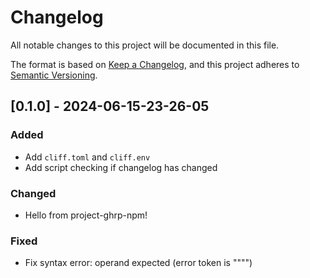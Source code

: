 # Changelog

All notable changes to this project will be documented in this file.

The format is based on [Keep a Changelog](https://keepachangelog.com/en/1.0.0/),
and this project adheres to [Semantic Versioning](https://semver.org/spec/v2.0.0.html).

## [0.1.0] - 2024-06-15-23-26-05

### Added

- Add `cliff.toml` and `cliff.env`
- Add script checking if changelog has changed

### Changed

- Hello from project-ghrp-npm!

### Fixed

- Fix syntax error: operand expected (error token is """")

